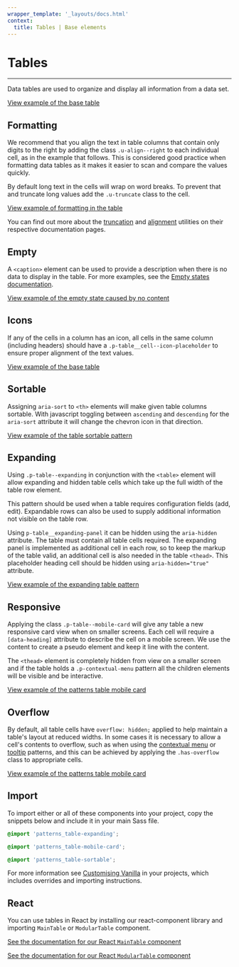 ```yaml
---
wrapper_template: '_layouts/docs.html'
context:
  title: Tables | Base elements
---
```


# Tables

<hr>

Data tables are used to organize and display all information from a data set.

<div class="embedded-example"><a href="/docs/examples/base/table/" class="js-example">
View example of the base table
</a></div>

## Formatting

We recommend that you align the text in table columns that contain only digits
to the right by adding the class `.u-align--right` to each individual cell,
as in the example that follows. This is considered good practice when formatting
data tables as it makes it easier to scan and compare the values quickly.

By default long text in the cells will wrap on word breaks. To prevent that and
truncate long values add the `.u-truncate` class to the cell.

<div class="embedded-example"><a href="/docs/examples/patterns/tables/table-formatting" class="js-example">
View example of formatting in the table
</a></div>

You can find out more about the [truncation](/docs/utilities/truncate) and
[alignment](/docs/utilities/align) utilities on their respective documentation pages.

## Empty

A `<caption>` element can be used to provide a description when there is no data to display in the table. For more examples, see the [Empty states documentation](/docs/patterns/empty-state).

<div class="embedded-example"><a href="/docs/examples/patterns/empty-state/no-content" class="js-example">
View example of the empty state caused by no content
</a></div>

## Icons

If any of the cells in a column has an icon, all cells in the same column (including headers) should have a `.p-table__cell--icon-placeholder` to ensure proper alignment of the text values.

<div class="embedded-example"><a href="/docs/examples/patterns/tables/table-icons" class="js-example">
View example of the base table
</a></div>

## Sortable

Assigning `aria-sort` to `<th>` elements will make given table columns sortable. With javascript toggling between `ascending` and `descending` for the `aria-sort` attribute it will change the chevron icon in that direction.

<div class="embedded-example"><a href="/docs/examples/patterns/tables/table-sortable/" class="js-example">
View example of the table sortable pattern
</a></div>

## Expanding

Using `.p-table--expanding` in conjunction with the `<table>` element will allow expanding and hidden table cells which take up the full width of the table row element.

This pattern should be used when a table requires configuration fields (add, edit). Expandable rows can also be used to supply additional information not visible on the table row.

Using `p-table__expanding-panel` it can be hidden using the `aria-hidden` attribute. The table must contain all table cells required. The expanding panel is implemented as additional cell in each row, so to keep the markup of the table valid, an additional cell is also needed in the table `<thead>`. This placeholder heading cell should be hidden using `aria-hidden="true"` attribute.

<div class="embedded-example"><a href="/docs/examples/patterns/tables/table-expanding/" class="js-example">
View example of the expanding table pattern
</a></div>

## Responsive

Applying the class `.p-table--mobile-card` will give any table a new responsive card view when on smaller screens. Each cell will require
a `[data-heading]` attribute to describe the cell on a mobile screen. We use the content to create a pseudo element and keep it line with the content.

The `<thead>` element is completely hidden from view on a smaller screen and if the table holds a `.p-contextual-menu` pattern all the children elements will be visible and be interactive.

<div class="embedded-example"><a href="/docs/examples/patterns/tables/table-mobile-card/" class="js-example">
View example of the patterns table mobile card
</a></div>

## Overflow

By default, all table cells have `overflow: hidden;` applied to help maintain a table's layout at reduced widths. In some cases it is necessary to allow a cell's contents to overflow, such as when using the [contextual menu](/docs/patterns/contextual-menu) or [tooltip](/docs/patterns/tooltips) patterns, and this can be achieved by applying the `.has-overflow` class to appropriate cells.

<div class="embedded-example"><a href="/docs/examples/patterns/tables/table-overflow" class="js-example">
View example of the patterns table mobile card
</a></div>

## Import

To import either or all of these components into your project, copy the snippets below and include it in your main Sass file.

```scss
@import 'patterns_table-expanding';
```

```scss
@import 'patterns_table-mobile-card';
```

```scss
@import 'patterns_table-sortable';
```

For more information see [Customising Vanilla](/docs/customising-vanilla/) in your projects, which includes overrides and importing instructions.

## React

You can use tables in React by installing our react-component library and importing `MainTable` or `ModularTable` component.

[See the documentation for our React `MainTable` component](https://canonical.github.io/react-components/?path=/docs/maintable--default-story#maintable)

[See the documentation for our React `ModularTable` component](https://canonical.github.io/react-components/?path=/docs/modulartable--default-story)
